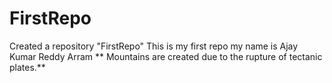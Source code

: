# FirstRepo
Created a repository "FirstRepo"
This is my first repo
 my name is Ajay Kumar Reddy Arram 
 ** Mountains are created due to the rupture of tectanic plates.**




